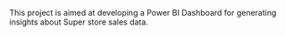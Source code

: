 This project is aimed at developing a Power BI Dashboard for generating insights about Super store sales data.
